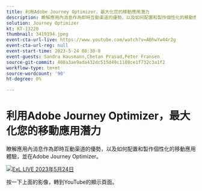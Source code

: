 ```yaml
---
title: 利用Adobe Journey Optimizer，最大化您的移動應用潛力
description: 瞭解應用內消息作為即時互動渠道的優勢，以及如何配置和製作個性化的移動應用體驗，並在Adobe Journey Optimizer。
solution: Journey Optimizer
kt: KT-13220
thumbnail: 3419194.jpeg
event-cta-url-live: https://www.youtube.com/watch?v=ABhwYw44r2g
event-cta-url-reg: null
event-start-time: 2023-5-24 08:30-8
event-guests: Sandra Hausmann,Chetan Prasad,Peter Fransen
source-git-commit: 408a3ae9ada432dc515d49c1108ce1f732c3a1f2
workflow-type: tm+mt
source-wordcount: '90'
ht-degree: 0%

---
```


# 利用Adobe Journey Optimizer，最大化您的移動應用潛力

瞭解應用內消息作為即時互動渠道的優勢，以及如何配置和製作個性化的移動應用體驗，並在Adobe Journey Optimizer。

[![ExL LIVE 2023年5月24日](./../assets/May24_exl_live_banner_web_1920_WebBanner.png)](https://www.youtube.com/watch?v=ABhwYw44r2g)

按一下上面的影像，轉到YouTube的顯示頁面。
